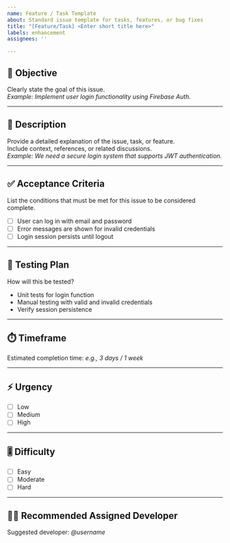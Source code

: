 ```yaml
---
name: Feature / Task Template
about: Standard issue template for tasks, features, or bug fixes
title: "[Feature/Task] <Enter short title here>"
labels: enhancement
assignees: ''

---
```


## 🎯 Objective
Clearly state the goal of this issue.  
_Example: Implement user login functionality using Firebase Auth._

---

## 📝 Description
Provide a detailed explanation of the issue, task, or feature.  
Include context, references, or related discussions.  
_Example: We need a secure login system that supports JWT authentication._

---

## ✅ Acceptance Criteria
List the conditions that must be met for this issue to be considered complete.  
- [ ] User can log in with email and password  
- [ ] Error messages are shown for invalid credentials  
- [ ] Login session persists until logout  

---

## 🧪 Testing Plan
How will this be tested?  
- Unit tests for login function  
- Manual testing with valid and invalid credentials  
- Verify session persistence  

---

## ⏱️ Timeframe
Estimated completion time: _e.g., 3 days / 1 week_  

---

## ⚡ Urgency
- [ ] Low  
- [ ] Medium  
- [ ] High  

---

## 🎚️ Difficulty
- [ ] Easy  
- [ ] Moderate  
- [ ] Hard  

---

## 👨‍💻 Recommended Assigned Developer
Suggested developer: _@username_  
